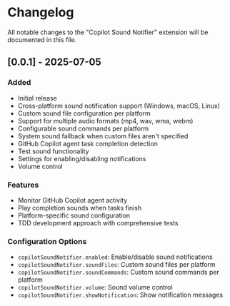 # Changelog

All notable changes to the "Copilot Sound Notifier" extension will be documented in this file.

## [0.0.1] - 2025-07-05

### Added
- Initial release
- Cross-platform sound notification support (Windows, macOS, Linux)
- Custom sound file configuration per platform
- Support for multiple audio formats (mp4, wav, wma, webm)
- Configurable sound commands per platform
- System sound fallback when custom files aren't specified
- GitHub Copilot agent task completion detection
- Test sound functionality
- Settings for enabling/disabling notifications
- Volume control

### Features
- Monitor GitHub Copilot agent activity
- Play completion sounds when tasks finish
- Platform-specific sound configuration
- TDD development approach with comprehensive tests

### Configuration Options
- `copilotSoundNotifier.enabled`: Enable/disable sound notifications
- `copilotSoundNotifier.soundFiles`: Custom sound files per platform
- `copilotSoundNotifier.soundCommands`: Custom sound commands per platform  
- `copilotSoundNotifier.volume`: Sound volume control
- `copilotSoundNotifier.showNotification`: Show notification messages
